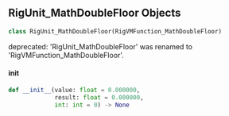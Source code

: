 ## RigUnit_MathDoubleFloor Objects

```python
class RigUnit_MathDoubleFloor(RigVMFunction_MathDoubleFloor)
```

deprecated: 'RigUnit_MathDoubleFloor' was renamed to 'RigVMFunction_MathDoubleFloor'.

<a id="unreal.RigUnit_MathDoubleFloor.__init__"></a>

#### __init__

```python
def __init__(value: float = 0.000000,
             result: float = 0.000000,
             int: int = 0) -> None
```

<a id="unreal.RigVMFunction_MathDoubleCeil"></a>